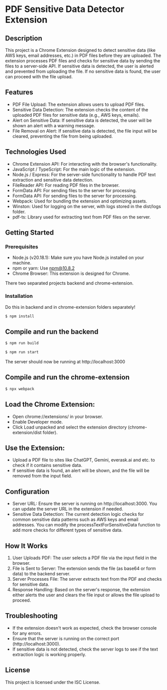 
# PDF Sensitive Data Detector Extension
## Description
This project is a Chrome Extension designed to detect sensitive data (like AWS keys, email addresses, etc.) in PDF files before they are uploaded. The extension processes PDF files and checks for sensitive data by sending the files to a server-side API. If sensitive data is detected, the user is alerted and prevented from uploading the file. If no sensitive data is found, the user can proceed with the file upload.

## Features
- PDF File Upload: The extension allows users to upload PDF files.
- Sensitive Data Detection: The extension checks the content of the uploaded PDF files for sensitive data (e.g., AWS keys, emails).
- Alert on Sensitive Data: If sensitive data is detected, the user will be shown an alert with a warning message.
- File Removal on Alert: If sensitive data is detected, the file input will be cleared, preventing the file from being uploaded.

## Technologies Used
- Chrome Extension API: For interacting with the browser's functionality.
- JavaScript / TypeScript: For the main logic of the extension.
- Node.js / Express: For the server-side functionality to handle PDF text extraction and sensitive data detection.
- FileReader API: For reading PDF files in the browser.
- FormData API: For sending files to the server for processing.
- FormData API: For sending files to the server for processing.
- Webpack: Used for bundling the extension and optimizing assets.
- Winston: Used for logging on the server, with logs stored in the dist/logs folder.
- pdf-ts: Library used for extracting text from PDF files on the server.

## Getting Started
### Prerequisites
- Node.js (v20.18.1): Make sure you have Node.js installed on your machine.
- npm or yarn: Use npm@10.8.2
- Chrome Browser: This extension is designed for Chrome.

There two separated projects backend and chrome-extension.

### Installation
Do this in backend and in chrome-extension folders separately!

```bash
$ npm install
```

## Compile and run the backend
```bash
$ npm run build
```

```bash
$ npm run start
```

The server should now be running at http://localhost:3000

## Compile and run the chrome-extension
```bash
$ npx webpack
```

## Load the Chrome Extension:
- Open chrome://extensions/ in your browser.
- Enable Developer mode.
- Click Load unpacked and select the extension directory (chrome-extension/dist folder).

## Use the Extension:
- Upload a PDF file to sites like ChatGPT, Gemini, everask.ai and etc. to check if it contains sensitive data.
- If sensitive data is found, an alert will be shown, and the file will be removed from the input field.

## Configuration
- Server URL: Ensure the server is running on http://localhost:3000. You can update the server URL in the extension if needed.
- Sensitive Data Detection: The current detection logic checks for common sensitive data patterns such as AWS keys and email addresses. You can modify the processTextForSensitiveData function to add more checks for different types of sensitive data.

## How It Works
1. User Uploads PDF: The user selects a PDF file via the input field in the browser.
2. File is Sent to Server: The extension sends the file (as base64 or form data) to the backend server.
3. Server Processes File: The server extracts text from the PDF and checks for sensitive data.
4. Response Handling: Based on the server's response, the extension either alerts the user and clears the file input or allows the file upload to proceed.

## Troubleshooting
- If the extension doesn't work as expected, check the browser console for any errors.
- Ensure that the server is running on the correct port (http://localhost:3000).
- If sensitive data is not detected, check the server logs to see if the text extraction logic is working properly.

## License
This project is licensed under the ISC License.
